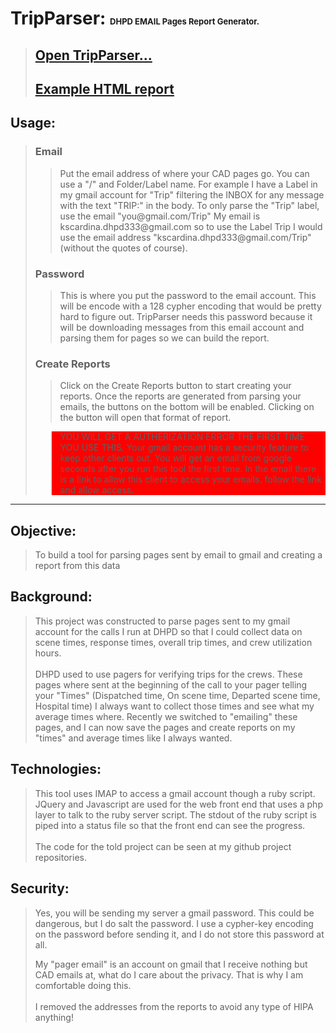 <h1>TripParser: <font size="-1">DHPD EMAIL Pages Report Generator.</font></h1>
<blockquote>
<h2><a href="trip-parser/" target="_blank">Open TripParser...</a></h2>
<h2><a href="http://popmedic.com/trips/trip-parser/report.example.html">Example HTML report</a></h2>
</blockquote>

<H2>Usage:</H2>
<blockquote>
<h3>Email</h3>
	<blockquote>
    Put the email address of where your CAD pages go.  You can use a "/" and 
	Folder/Label name.  For example I have a Label in my gmail account for "Trip" 
    filtering the INBOX for any message with the text "TRIP:" in the body.  To only 
    parse the "Trip" label, use the email "you@gmail.com/Trip"  My email is 
    kscardina.dhpd333@gmail.com so to use the Label Trip I would use the email 
    address "kscardina.dhpd333@gmail.com/Trip" (without the quotes of course).
    </blockquote>
<h3>Password</h3>
	<blockquote>
    This is where you put the password to the email account.  This will 
	be encode with a 128 cypher encoding that would be pretty hard to figure out.
    TripParser needs this password because it will be downloading messages from 
    this email account and parsing them for pages so we can build the report.
    </blockquote>
<h3>Create Reports</h3>
	<blockquote>
	Click on the Create Reports button to start creating your reports. Once the 
	reports are generated from parsing your emails, the buttons on the bottom will be
    enabled.  Clicking on the button will open that format of report.
    </blockquote>
	<blockquote style="background-color:#F00;">
    YOU WILL GET A AUTHERIZATION ERROR THE FIRST TIME YOU USE THIS.  Your gmail 
	account has a security feature to keep other clients out. You will get an email from google seconds after 
    you run this tool the first time.  In the email there is a link to allow this client to access your emails. 
    follow the link and allow access.
    </blockquote>
</blockquote>
<hr />
<h2>Objective:</h2>
<blockquote>
To build a tool for parsing pages sent by email to gmail and creating a report from
this data
</blockquote>
<h2>Background:</h2>
<blockquote>
This project was constructed to parse pages sent to my gmail account for the calls
I run at DHPD so that I could collect data on scene times, response times, overall 
trip times, and crew utilization hours.<br />
<br />
DHPD used to use pagers for verifying trips for the crews.  These pages where sent 
at the beginning of the call to your pager telling your "Times" (Dispatched time, 
On scene time, Departed scene time, Hospital time)  I always want to collect those 
times and see what my average times where.  Recently we switched to "emailing" these 
pages, and I can now save the pages and create reports on my "times" and average times
like I always wanted.
</blockquote>
<h2>Technologies:</h2>
<blockquote>
This tool uses IMAP to access a gmail account though a ruby script.  JQuery and Javascript
are used for the web front end that uses a php layer to talk to the ruby server script.  The
stdout of the ruby script is piped into a status file so that the front end can see the progress.
<br />
<br />
The code for the told project can be seen at my github project repositories.
</blockquote>
<h2>Security:</h2>
<blockquote>
Yes, you will be sending my server a gmail password.  This could be dangerous, but I do salt the password.
I use a cypher-key encoding on the password before sending it, and I do not store this password at all. <br />
 
My "pager email" is an account on gmail that I receive nothing but CAD emails at, what do I care about the 
privacy.  That is why I am comfortable doing this.<br />
<br />
I removed the addresses from the reports to avoid any type of HIPA anything!
</blockquote>
